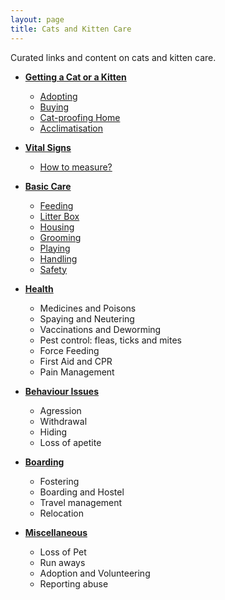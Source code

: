 ```yaml
---
layout: page
title: Cats and Kitten Care
---
```


Curated links and content on cats and kitten care.

- [**Getting a Cat or a Kitten**](getting-a-cat)
  - [Adopting](getting-a-cat#adopting)
  - [Buying](getting-a-cat#buying)
  - [Cat-proofing Home](getting-a-cat#cat-proofing-home)
  - [Acclimatisation](getting-a-cat#acclimatisation)

- [**Vital Signs**](vitals)
  - [How to measure?](vitals#how-to-measure)

- [**Basic Care**](basic-cat-care)
  - [Feeding](basic-cat-care#feeding)
  - [Litter Box](basic-cat-care#litter-box)
  - [Housing](basic-cat-care#housing)
  - [Grooming](basic-cat-care#grooming)
  - [Playing](basic-cat-care#playing)
  - [Handling](basic-cat-care#handling)
  - [Safety](basic-cat-care#safety)

- [**Health**](health)
  - Medicines and Poisons
  - Spaying and Neutering
  - Vaccinations and Deworming
  - Pest control: fleas, ticks and mites
  - Force Feeding
  - First Aid and CPR
  - Pain Management

- [**Behaviour Issues**](behaviour)
  - Agression
  - Withdrawal
  - Hiding
  - Loss of apetite

- [**Boarding**](boarding)
  - Fostering
  - Boarding and Hostel
  - Travel management
  - Relocation

- [**Miscellaneous**](miscellaneous)
  - Loss of Pet
  - Run aways
  - Adoption and Volunteering
  - Reporting abuse
